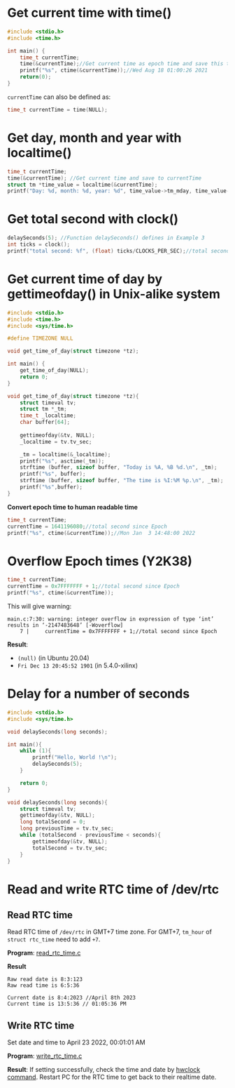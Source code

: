 # Get current time with time()

```c
#include <stdio.h>
#include <time.h>

int main() {
    time_t currentTime;
    time(&currentTime);//Get current time as epoch time and save this to currentTime
    printf("%s", ctime(&currentTime));//Wed Aug 18 01:00:26 2021
    return(0);
}
```
``currentTime`` can also be defined as:

```c
time_t currentTime = time(NULL);
```

# Get day, month and year with localtime()

```c
time_t currentTime;
time(&currentTime); //Get current time and save to currentTime
struct tm *time_value = localtime(&currentTime);
printf("Day: %d, month: %d, year: %d", time_value->tm_mday, time_value->tm_mon, time_value->tm_year);
```
# Get total second with clock()
```c
delaySeconds(5); //Function delaySeconds() defines in Example 3
int ticks = clock();
printf("total second: %f", (float) ticks/CLOCKS_PER_SEC);//total second: 4.766941
```

# Get current time of day by gettimeofday() in Unix-alike system

```c
#include <stdio.h>
#include <time.h>
#include <sys/time.h>

#define TIMEZONE NULL

void get_time_of_day(struct timezone *tz);

int main() {
    get_time_of_day(NULL);
    return 0;
}

void get_time_of_day(struct timezone *tz){
    struct timeval tv;
    struct tm *_tm;
    time_t _localtime;
    char buffer[64];
    
    gettimeofday(&tv, NULL);
    _localtime = tv.tv_sec;

    _tm = localtime(&_localtime);
    printf("%s", asctime(_tm));
    strftime (buffer, sizeof buffer, "Today is %A, %B %d.\n", _tm);
    printf("%s", buffer);
    strftime (buffer, sizeof buffer, "The time is %I:%M %p.\n", _tm);
    printf("%s",buffer);
}
```

**Convert epoch time to human readable time**

```c
time_t currentTime;
currentTime = 1641196080;//total second since Epoch
printf("%s", ctime(&currentTime));//Mon Jan  3 14:48:00 2022
```    

# Overflow Epoch times (Y2K38)

```c
time_t currentTime;
currentTime = 0x7FFFFFFF + 1;//total second since Epoch
printf("%s", ctime(&currentTime));
```

This will give warning:

```
main.c:7:30: warning: integer overflow in expression of type ‘int’ results in ‘-2147483648’ [-Woverflow]
    7 |     currentTime = 0x7FFFFFFF + 1;//total second since Epoch
```

**Result**: 

* ``(null)`` (in Ubuntu 20.04)
* ``Fri Dec 13 20:45:52 1901`` (in 5.4.0-xilinx)

# Delay for a number of seconds

```c
#include <stdio.h>
#include <sys/time.h>

void delaySeconds(long seconds);

int main(){
    while (1){
		printf("Hello, World !\n");
		delaySeconds(5);
	}

    return 0;
}

void delaySeconds(long seconds){
	struct timeval tv;
	gettimeofday(&tv, NULL);
	long totalSecond = 0;
	long previousTime = tv.tv_sec;
	while (totalSecond - previousTime < seconds){
		gettimeofday(&tv, NULL);
		totalSecond = tv.tv_sec;
	}
}
```

# Read and write RTC time of /dev/rtc

## Read RTC time

Read RTC time of ``/dev/rtc`` in GMT+7 time zone. For GMT+7, ``tm_hour`` of ``struct rtc_time`` need to add ``+7``.

**Program**: [read_rtc_time.c](read_rtc_time.c)

**Result**

```
Raw read date is 8:3:123
Raw read time is 6:5:36

Current date is 8:4:2023 //April 8th 2023
Current time is 13:5:36 // 01:05:36 PM
```
## Write RTC time

Set date and time to April 23 2022, 00:01:01 AM

**Program**: [write_rtc_time.c](write_rtc_time.c)

**Result**: If setting successfully, check the time and date by [hwclock command](https://github.com/TranPhucVinh/Linux-Shell/blob/master/Physical%20layer/Time.md#hwclock). Restart PC for the RTC time to get back to their realtime date.

